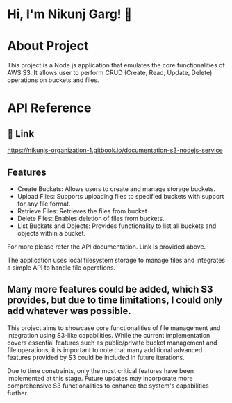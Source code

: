 
# Hi, I'm Nikunj Garg! 👋


# About Project

This project is a Node.js application that emulates the core functionalities of AWS S3. It allows user to perform CRUD (Create, Read, Update, Delete) operations on buckets and files.

# API Reference
## 🔗 Link
https://nikunjs-organization-1.gitbook.io/documentation-s3-nodejs-service





## Features

- Create Buckets: Allows users to create and manage storage buckets.
- Upload Files: Supports uploading files to specified buckets with support for any file format.
- Retrieve Files: Retrieves the files from bucket
- Delete Files: Enables deletion of files from buckets.
- List Buckets and Objects: Provides functionality to list all buckets and objects within a bucket.

For more please refer the API documentation. Link is provided above.

The application uses local filesystem storage to manage files and integrates a simple API to handle file operations.


## Many more features could be added, which S3 provides, but due to time limitations, I could only add whatever was possible.

This project aims to showcase core functionalities of file management and integration using S3-like capabilities. While the current implementation covers essential features such as public/private bucket management and file operations, it is important to note that many additional advanced features provided by S3 could be included in future iterations.

Due to time constraints, only the most critical features have been implemented at this stage. Future updates may incorporate more comprehensive S3 functionalities to enhance the system's capabilities further.

